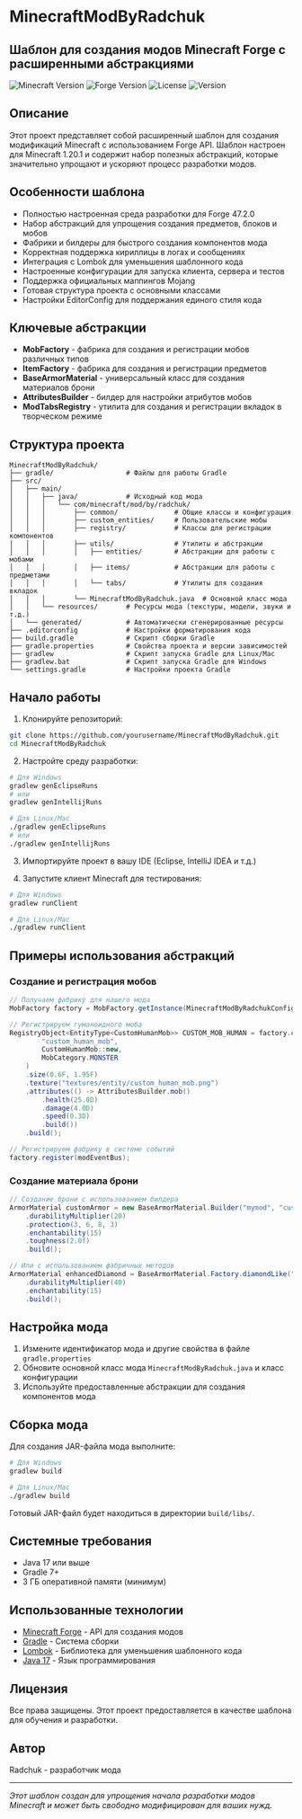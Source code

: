 # MinecraftModByRadchuk

## Шаблон для создания модов Minecraft Forge с расширенными абстракциями

![Minecraft Version](https://img.shields.io/badge/Minecraft-1.20.1-green)
![Forge Version](https://img.shields.io/badge/Forge-47.2.0-orange)
![License](https://img.shields.io/badge/License-All%20Rights%20Reserved-red)
![Version](https://img.shields.io/badge/Version-0.0.2-blue)

## Описание

Этот проект представляет собой расширенный шаблон для создания модификаций Minecraft с использованием Forge API. Шаблон настроен для Minecraft 1.20.1 и содержит набор полезных абстракций, которые значительно упрощают и ускоряют процесс разработки модов.

## Особенности шаблона

- Полностью настроенная среда разработки для Forge 47.2.0
- Набор абстракций для упрощения создания предметов, блоков и мобов
- Фабрики и билдеры для быстрого создания компонентов мода
- Корректная поддержка кириллицы в логах и сообщениях
- Интеграция с Lombok для уменьшения шаблонного кода
- Настроенные конфигурации для запуска клиента, сервера и тестов
- Поддержка официальных маппингов Mojang
- Готовая структура проекта с основными классами
- Настройки EditorConfig для поддержания единого стиля кода

## Ключевые абстракции

- **MobFactory** - фабрика для создания и регистрации мобов различных типов
- **ItemFactory** - фабрика для создания и регистрации предметов
- **BaseArmorMaterial** - универсальный класс для создания материалов брони
- **AttributesBuilder** - билдер для настройки атрибутов мобов
- **ModTabsRegistry** - утилита для создания и регистрации вкладок в творческом режиме

## Структура проекта

```
MinecraftModByRadchuk/
├── gradle/                  # Файлы для работы Gradle
├── src/
│   ├── main/
│   │   ├── java/            # Исходный код мода
│   │   │   └── com/minecraft/mod/by/radchuk/
│   │   │       ├── common/              # Общие классы и конфигурация
│   │   │       ├── custom_entities/     # Пользовательские мобы
│   │   │       ├── registry/            # Классы для регистрации компонентов
│   │   │       ├── utils/               # Утилиты и абстракции
│   │   │       │   ├── entities/        # Абстракции для работы с мобами
│   │   │       │   ├── items/           # Абстракции для работы с предметами
│   │   │       │   └── tabs/            # Утилиты для создания вкладок
│   │   │       └── MinecraftModByRadchuk.java  # Основной класс мода
│   │   └── resources/       # Ресурсы мода (текстуры, модели, звуки и т.д.)
│   └── generated/           # Автоматически сгенерированные ресурсы
├── .editorconfig            # Настройки форматирования кода
├── build.gradle             # Скрипт сборки Gradle
├── gradle.properties        # Свойства проекта и версии зависимостей
├── gradlew                  # Скрипт запуска Gradle для Linux/Mac
├── gradlew.bat              # Скрипт запуска Gradle для Windows
└── settings.gradle          # Настройки проекта Gradle
```

## Начало работы

1. Клонируйте репозиторий:
```bash
git clone https://github.com/yourusername/MinecraftModByRadchuk.git
cd MinecraftModByRadchuk
```

2. Настройте среду разработки:
```bash
# Для Windows
gradlew genEclipseRuns
# или
gradlew genIntellijRuns

# Для Linux/Mac
./gradlew genEclipseRuns
# или
./gradlew genIntellijRuns
```

3. Импортируйте проект в вашу IDE (Eclipse, IntelliJ IDEA и т.д.)

4. Запустите клиент Minecraft для тестирования:
```bash
# Для Windows
gradlew runClient

# Для Linux/Mac
./gradlew runClient
```

## Примеры использования абстракций

### Создание и регистрация мобов

```java
// Получаем фабрику для нашего мода
MobFactory factory = MobFactory.getInstance(MinecraftModByRadchukConfiguration.MOD_ID);

// Регистрируем гуманоидного моба
RegistryObject<EntityType<CustomHumanMob>> CUSTOM_MOB_HUMAN = factory.createHumanoidMonster(
        "custom_human_mob",
        CustomHumanMob::new,
        MobCategory.MONSTER
    )
    .size(0.6F, 1.95F)
    .texture("textures/entity/custom_human_mob.png")
    .attributes(() -> AttributesBuilder.mob()
        .health(25.0D)
        .damage(4.0D)
        .speed(0.3D)
        .build())
    .build();

// Регистрируем фабрику в системе событий
factory.register(modEventBus);
```

### Создание материала брони

```java
// Создание брони с использованием билдера
ArmorMaterial customArmor = new BaseArmorMaterial.Builder("mymod", "custom_armor")
    .durabilityMultiplier(20)
    .protection(3, 6, 8, 3)
    .enchantability(15)
    .toughness(2.0f)
    .build();

// Или с использованием фабричных методов
ArmorMaterial enhancedDiamond = BaseArmorMaterial.Factory.diamondLike("mymod", "enhanced_diamond")
    .durabilityMultiplier(40)
    .enchantability(15)
    .build();
```

## Настройка мода

1. Измените идентификатор мода и другие свойства в файле `gradle.properties`
2. Обновите основной класс мода `MinecraftModByRadchuk.java` и класс конфигурации
3. Используйте предоставленные абстракции для создания компонентов мода

## Сборка мода

Для создания JAR-файла мода выполните:

```bash
# Для Windows
gradlew build

# Для Linux/Mac
./gradlew build
```

Готовый JAR-файл будет находиться в директории `build/libs/`.

## Системные требования

- Java 17 или выше
- Gradle 7+
- 3 ГБ оперативной памяти (минимум)

## Использованные технологии

- [Minecraft Forge](https://files.minecraftforge.net/) - API для создания модов
- [Gradle](https://gradle.org/) - Система сборки
- [Lombok](https://projectlombok.org/) - Библиотека для уменьшения шаблонного кода
- [Java 17](https://www.oracle.com/java/technologies/javase/jdk17-archive-downloads.html) - Язык программирования

## Лицензия

Все права защищены. Этот проект предоставляется в качестве шаблона для обучения и разработки.

## Автор

Radchuk - разработчик мода

---

*Этот шаблон создан для упрощения начала разработки модов Minecraft и может быть свободно модифицирован для ваших нужд.*
